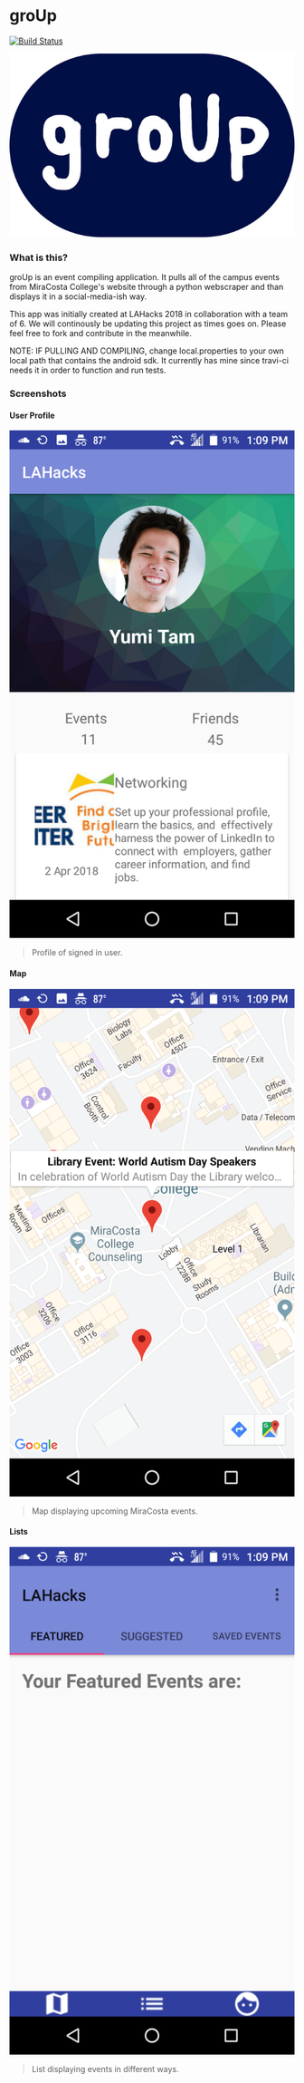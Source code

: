 # groUp

[![Build Status](https://travis-ci.com/al2699/LAHacksProject.svg?branch=master)](https://travis-ci.com/al2699/LAHacksProject)

![](https://raw.githubusercontent.com/al2699/LAHacksProject/master/screenshots/rsz_image-1-2_1.jpg)



### What is this?
groUp is an event compiling application. It pulls all of the campus events from MiraCosta College's website through a python webscraper and than displays it in a social-media-ish way.

This app was initially created at LAHacks 2018 in collaboration with a team of 6. We will continously be updating this project as times goes on. Please feel free to fork and contribute in the meanwhile.

NOTE: IF PULLING AND COMPILING, change local.properties to your own local path that contains the android sdk. It currently has mine since travi-ci needs it in order to function and run tests.

### Screenshots

#### User Profile
![](https://raw.githubusercontent.com/al2699/LAHacksProject/master/screenshots/Screenshot_20180714-130945.png)
>Profile of signed in user.

#### Map
![](https://raw.githubusercontent.com/al2699/LAHacksProject/master/screenshots/Screenshot_20180714-130936.png)
>Map displaying upcoming MiraCosta events.

#### Lists
![](https://raw.githubusercontent.com/al2699/LAHacksProject/master/screenshots/Screenshot_20180714-130922.png)
>List displaying events in different ways.
